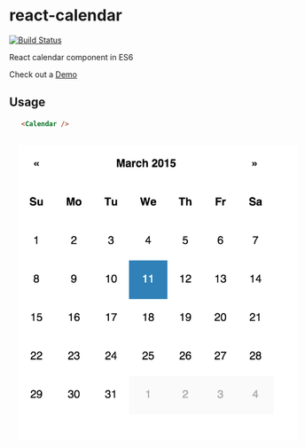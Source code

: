 # react-calendar

[![Build Status](https://travis-ci.org/tomkp/react-calendar.png)](https://travis-ci.org/tomkp/react-calendar)

React calendar component in ES6

Check out a [Demo](http://hard-to-find-door.surge.sh/)

## Usage

```html
   <Calendar />
```

<div align="center">
  <img src="docs/cap1.png" style="margin:1rem;" />
</div>





